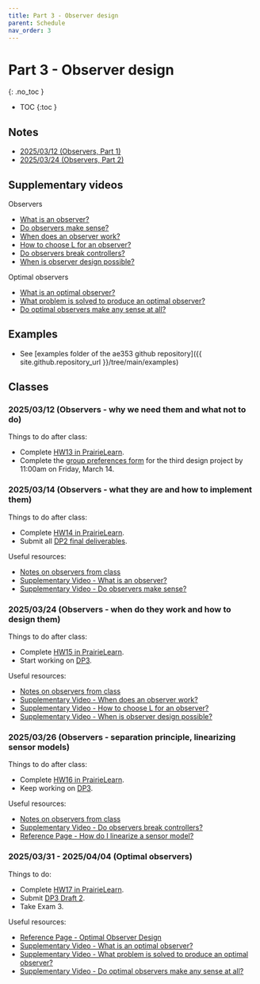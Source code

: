```yaml
---
title: Part 3 - Observer design
parent: Schedule
nav_order: 3
---
```


# Part 3 - Observer design
{: .no_toc }

- TOC
{:toc }

## Notes

* [2025/03/12 (Observers, Part 1)](../notes/20250312-observers-part1.pdf)
* [2025/03/24 (Observers, Part 2)](../notes/20250324-observers-part2.pdf)

## Supplementary videos

Observers
* [What is an observer?](https://mediaspace.illinois.edu/media/t/1_bwsv03zv/292883062)
* [Do observers make sense?](https://mediaspace.illinois.edu/media/t/1_xf9cytda/292883062)
* [When does an observer work?](https://mediaspace.illinois.edu/media/t/1_ma7mf2v3/292883062)
* [How to choose L for an observer?](https://mediaspace.illinois.edu/media/t/1_6kd1vo4k/292883062)
* [Do observers break controllers?](https://mediaspace.illinois.edu/media/t/1_93pesfka/292883062)
* [When is observer design possible?](https://mediaspace.illinois.edu/media/t/1_rxgahknr/292883062)

Optimal observers
* [What is an optimal observer?](https://mediaspace.illinois.edu/media/t/1_m5ku4a2i/292883062)
* [What problem is solved to produce an optimal observer?](https://mediaspace.illinois.edu/media/t/1_cvfqo0i0/292883062)
* [Do optimal observers make any sense at all?](https://mediaspace.illinois.edu/media/t/1_axx6h2yg/292883062)

## Examples

* See [examples folder of the ae353 github repository]({{ site.github.repository_url }}/tree/main/examples)

## Classes

### 2025/03/12 (Observers - why we need them and what not to do)

Things to do after class:
* Complete [HW13 in PrairieLearn](https://us.prairielearn.com/pl/course_instance/176602/assessment/2503742).
* Complete the [group preferences form](https://forms.illinois.edu/sec/162311726) for the third design project by 11:00am on Friday, March 14.

### 2025/03/14 (Observers - what they are and how to implement them)

Things to do after class:
* Complete [HW14 in PrairieLearn](https://us.prairielearn.com/pl/course_instance/176602/assessment/2503743).
* Submit all [DP2 final deliverables](../projects/02-zagi#deliverables).

Useful resources:
* [Notes on observers from class](../notes/20250312-observers-part1.pdf)
* [Supplementary Video - What is an observer?](https://mediaspace.illinois.edu/media/t/1_bwsv03zv/292883062)
* [Supplementary Video - Do observers make sense?](https://mediaspace.illinois.edu/media/t/1_xf9cytda/292883062)

### 2025/03/24 (Observers - when do they work and how to design them)

Things to do after class:
* Complete [HW15 in PrairieLearn](https://us.prairielearn.com/pl/course_instance/176602/assessment/2503744).
* Start working on [DP3](../projects/03-spacecraft).

Useful resources:
* [Notes on observers from class](../notes/20250324-observers-part2.pdf)
* [Supplementary Video - When does an observer work?](https://mediaspace.illinois.edu/media/t/1_ma7mf2v3/292883062)
* [Supplementary Video - How to choose L for an observer?](https://mediaspace.illinois.edu/media/t/1_6kd1vo4k/292883062)
* [Supplementary Video - When is observer design possible?](https://mediaspace.illinois.edu/media/t/1_rxgahknr/292883062)


### 2025/03/26 (Observers - separation principle, linearizing sensor models)

Things to do after class:
* Complete [HW16 in PrairieLearn](https://us.prairielearn.com/pl/course_instance/176602/assessment/2503745).
* Keep working on [DP3](../projects/03-spacecraft).

Useful resources:
* [Notes on observers from class](../notes/20250326-observers-part3.pdf)
* [Supplementary Video - Do observers break controllers?](https://mediaspace.illinois.edu/media/t/1_93pesfka/292883062)
* [Reference Page - How do I linearize a sensor model?](../reference/state-estimation#how-do-i-linearize-a-sensor-model)

### 2025/03/31 - 2025/04/04 (Optimal observers)

Things to do:
* Complete [HW17 in PrairieLearn](https://us.prairielearn.com/pl/course_instance/176602/assessment/2503746).
* Submit [DP3 Draft 2](../projects/03-spacecraft).
* Take Exam 3.

Useful resources:
* [Reference Page - Optimal Observer Design](../reference/optimal-observers)
* [Supplementary Video - What is an optimal observer?](https://mediaspace.illinois.edu/media/t/1_m5ku4a2i/292883062)
* [Supplementary Video - What problem is solved to produce an optimal observer?](https://mediaspace.illinois.edu/media/t/1_cvfqo0i0/292883062)
* [Supplementary Video - Do optimal observers make any sense at all?](https://mediaspace.illinois.edu/media/t/1_axx6h2yg/292883062)




